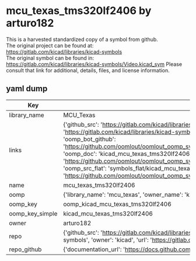 # mcu_texas_tms320lf2406 by arturo182  
This is a harvested standardized copy of a symbol from github.  
The original project can be found at:  
https://gitlab.com/kicad/libraries/kicad-symbols  
The original symbol can be found in:
https://gitlab.com/kicad/libraries/kicad-symbols/Video.kicad_sym
Please consult that link for additional, details, files, and license information.  
## yaml dump  
| Key | Value |  
| --- | --- |  
| library_name | MCU_Texas |  
| links | {'github_src': 'https://gitlab.com/kicad/libraries/kicad-symbols/Video.kicad_sym', 'github_src_repo': 'https://gitlab.com/kicad/libraries/kicad-symbols', 'oomp_bot': 'kicad_mcu_texas_tms320lf2406/working', 'oomp_bot_github': 'https://github.com/oomlout/oomlout_oomp_symbol_bot/tree/main/kicad_mcu_texas_tms320lf2406/working', 'oomp_doc': 'kicad_mcu_texas_tms320lf2406/working', 'oomp_doc_github': 'https://github.com/oomlout/oomlout_oomp_symbol_doc/tree/main/kicad_mcu_texas_tms320lf2406/working', 'oomp_src_flat': 'symbols_flat/kicad_mcu_texas_tms320lf2406/working', 'oomp_src_flat_github': 'https://github.com/oomlout/oomlout_oomp_symbol_src/tree/main/kicad_mcu_texas_tms320lf2406/working'} |  
| name | mcu_texas_tms320lf2406 |  
| oomp | {'library_name': 'mcu_texas', 'owner_name': 'kicad', 'symbol_name': 'mcu_texas_tms320lf2406'} |  
| oomp_key | oomp_kicad_mcu_texas_tms320lf2406 |  
| oomp_key_simple | kicad_mcu_texas_tms320lf2406 |  
| owner | arturo182 |  
| repo | {'github_src': 'https://gitlab.com/kicad/libraries/kicad-symbols/Video.kicad_sym', 'name': 'libraries/kicad-symbols', 'owner': 'kicad', 'url': 'https://gitlab.com/kicad/libraries/kicad-symbols'} |  
| repo_github | {'documentation_url': 'https://docs.github.com/rest/repos/repos#get-a-repository', 'message': 'Not Found'} |  

